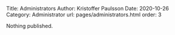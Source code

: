 Title: Administrators
Author: Kristoffer Paulsson
Date: 2020-10-26
Category: Administrator
url: pages/administrators.html
order: 3

Nothing published.